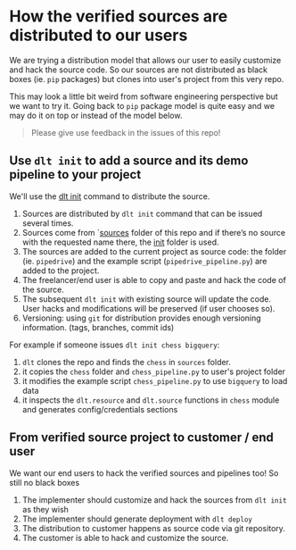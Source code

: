 # How the verified sources are distributed to our users

We are trying a distribution model that allows our user to easily customize and hack the source code. So our sources are not distributed as black boxes (ie. `pip` packages) but clones into user's project from this very repo.

This may look a little bit weird from software engineering perspective but we want to try it. Going back to `pip` package model is quite easy and we may do it on top or instead of the model below.

> Please give use feedback in the issues of this repo!

## Use `dlt init` to add a source and its demo pipeline to your project

We'll use the [dlt init](https://dlthub.com/docs/walkthroughs/add-a-verified-source) command to distribute the source.


1. Sources are distributed by `dlt init` command that can be issued several times.
2. Sources come from `[sources](sources) folder of this repo and if there’s no source with the requested name there, the [init](init) folder is used.
3. The sources are added to the current project as source code: the folder (ie. `pipedrive`) and the example script (`pipedrive_pipeline.py`) are added to the project.
4. The freelancer/end user is able to copy and paste and hack the code of the source.
5. The subsequent `dlt init` with existing source will update the code. User hacks and modifications will be preserved (if user chooses so).
6. Versioning: using `git` for distribution provides enough versioning information. (tags, branches, commit ids)

For example if someone issues `dlt init chess bigquery`:

1. `dlt` clones the repo and finds the `chess` in `sources` folder.
2. it copies the `chess` folder and `chess_pipeline.py` to user's project folder
3. it modifies the example script `chess_pipeline.py` to use `bigquery` to load data
4. it inspects the `dlt.resource` and `dlt.source` functions in `chess` module and generates config/credentials sections


## From verified source project to customer / end user
We want our end users to hack the verified sources and pipelines too! So still no black boxes

1. The implementer should customize and hack the sources from `dlt init` as they wish
2. The implementer should generate deployment with `dlt deploy`
3. The distribution to customer happens as source code via git repository.
4. The customer is able to hack and customize the source.
